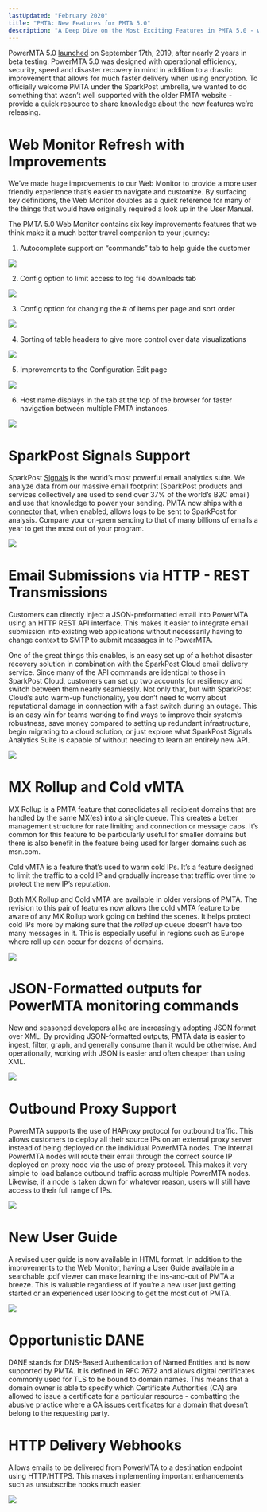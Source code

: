 ```yaml
---
lastUpdated: "February 2020"
title: "PMTA: New Features for PMTA 5.0"
description: "A Deep Dive on the Most Exciting Features in PMTA 5.0 - with GIFs!"
---
```


PowerMTA 5.0 [launched](https://www.sparkpost.com/blog/welcoming-powermta-5-0/) on September 17th, 2019, after nearly 2 years in beta testing. PowerMTA 5.0 was designed with operational efficiency, security, speed and disaster recovery in mind in addition to a drastic improvement that allows for much faster delivery when using encryption. To officially welcome PMTA under the SparkPost umbrella, we wanted to do something that wasn’t well supported with the older PMTA website - provide a quick resource to share knowledge about the new features we’re releasing. 

# Web Monitor Refresh with Improvements 

We’ve made huge improvements to our Web Monitor to provide a more user friendly experience that’s easier to navigate and customize. By surfacing key definitions, the Web Monitor doubles as a quick reference for many of the things that would have originally required a look up in the User Manual. 

The PMTA 5.0 Web Monitor contains six key improvements features that we think make it a much better travel companion to your journey:

1. Autocomplete support on “commands” tab to help guide the customer

![](media/pmta50features/PMTAcommands.gif)



2. Config option to limit access to log file downloads tab

![](media/pmta50features/configLimitLogs.png)



3. Config option for changing the # of items per page and sort order

![](media/pmta50features/DefaultSortConfig.JPG)



4. Sorting of table headers to give more control over data visualizations

![](media/pmta50features/SortColumns.gif)



5. Improvements to the Configuration Edit page

![](media/pmta50features/ConfigEdit.gif)



6. Host name displays in the tab at the top of the browser for faster navigation between multiple PMTA instances.

![](media/pmta50features/HostnameTab.JPG)





# SparkPost Signals Support 

SparkPost [Signals](https://www.sparkpost.com/platform/signals/) is the world’s most powerful email analytics suite. We analyze data from our massive email footprint (SparkPost products and services collectively are used to send over 37% of the world’s B2C email) and use that knowledge to power your sending. PMTA now ships with a [connector](https://www.sparkpost.com/blog/deploy-sparkpost-signals-for-on-premises-part-1/) that, when enabled, allows logs to be sent to SparkPost for analysis. Compare your on-prem sending to that of many billions of emails a year to get the most out of your program. 

![](media/pmta50features/Signals.gif)




# Email Submissions via HTTP - REST Transmissions 

Customers can directly inject a JSON-preformatted email into PowerMTA using an HTTP REST API interface. This makes it easier to integrate email submission into existing web applications without necessarily having to change context to SMTP to submit messages in to PowerMTA.

One of the great things this enables, is an easy set up of a hot:hot disaster recovery solution in combination with the SparkPost Cloud email delivery service. Since many of the API commands are identical to those in SparkPost Cloud, customers can set up two accounts for resiliency and switch between them nearly seamlessly. Not only that, but with SparkPost Cloud’s auto warm-up functionality, you don’t need to worry about reputational damage in connection with a fast switch during an outage. This is an easy win for teams working to find ways to improve their system’s robustness, save money compared to setting up redundant infrastructure, begin migrating to a cloud solution, or just explore what SparkPost Signals Analytics Suite is capable of without needing to learn an entirely new API. 

![](media/pmta50features/JSONtoEmail.JPG)




# MX Rollup and Cold vMTA

MX Rollup is a PMTA feature that consolidates all recipient domains that are handled by the same MX(es) into a single queue. This creates a better management structure for rate limiting and connection or message caps. It’s common for this feature to be particularly useful for smaller domains but there is also benefit in the feature being used for larger domains such as msn.com. 

Cold vMTA is a feature that’s used to warm cold IPs. It’s a feature designed to limit the traffic to a cold IP and gradually increase that traffic over time to protect the new IP’s reputation. 

Both MX Rollup and Cold vMTA are available in older versions of PMTA. The revision to this pair of features now allows the cold vMTA feature to be aware of any MX Rollup work going on behind the scenes. It helps protect cold IPs more by making sure that the _rolled up_ queue doesn’t have too many messages in it. This is especially useful in regions such as Europe where roll up can occur for dozens of domains. 

![](media/pmta50features/MXrolllup.gif)



# JSON-Formatted outputs for PowerMTA monitoring commands

New and seasoned developers alike are increasingly adopting JSON format over XML. By providing JSON-formatted outputs, PMTA data is easier to ingest, filter, graph, and generally consume than it would be otherwise. And operationally, working with JSON is easier and often cheaper than using XML.

![](media/pmta50features/JSONstatus.JPG)



# Outbound Proxy Support 

PowerMTA supports the use of HAProxy protocol for outbound traffic. This allows customers to deploy all their source IPs on an external proxy server instead of being deployed on the individual PowerMTA nodes. The internal PowerMTA nodes will route their email through the correct source IP deployed on proxy node via the use of proxy protocol. This makes it very simple to load balance outbound traffic across multiple PowerMTA nodes. Likewise, if a node is taken down for whatever reason, users will still have access to their full range of IPs.

![](media/pmta50features/HAProxy.JPG)




# New User Guide

A revised user guide is now available in HTML format. In addition to the improvements to the Web Monitor, having a User Guide available in a searchable .pdf viewer can make learning the ins-and-out of PMTA a breeze. This is valuable regardless of if you’re a new user just getting started or an experienced user looking to get the most out of PMTA. 

![](media/pmta50features/UsersGuide.gif)




# Opportunistic DANE

DANE stands for DNS-Based Authentication of Named Entities and is now supported by PMTA. It is defined in RFC 7672 and allows digital certificates commonly used for TLS to be bound to domain names. This means that a domain owner is able to specify which Certificate Authorities (CA) are allowed to issue a certificate for a particular resource - combatting the abusive practice where a CA issues certificates for a domain that doesn’t belong to the requesting party. 



# HTTP Delivery Webhooks

Allows emails to be delivered from PowerMTA to a destination endpoint using HTTP/HTTPS. This makes implementing important enhancements such as unsubscribe hooks much easier. 

![](media/pmta50features/emailtoJSON.JPG)



